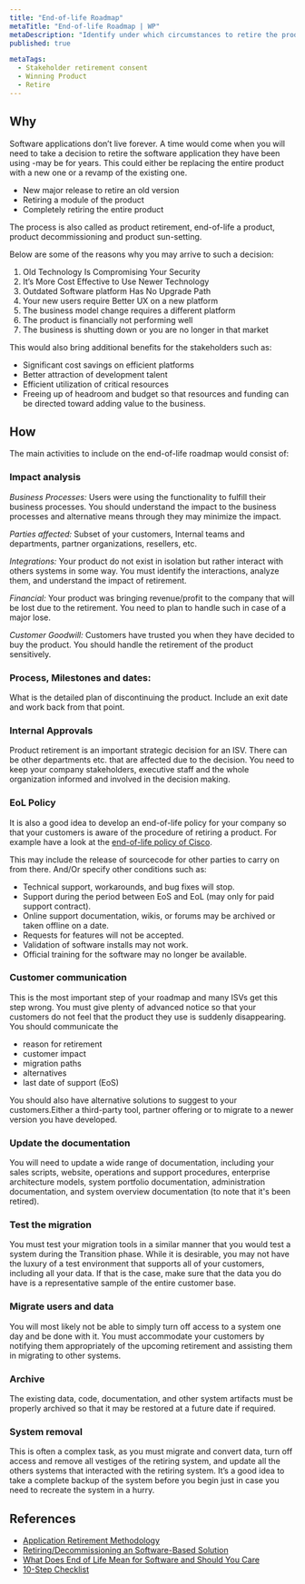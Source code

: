 ```yaml
---
title: "End-of-life Roadmap"
metaTitle: "End-of-life Roadmap | WP"
metaDescription: "Identify under which circumstances to retire the product in the view of migrating to the new product along with end-of-service support models."
published: true

metaTags:
  - Stakeholder retirement consent
  - Winning Product
  - Retire
---
```


## Why

Software applications don’t live forever. A time would come when you will need to take a decision to retire the software application they have been using -may be for years. This could either be replacing the entire product with a new one or a revamp of the existing one.

- New major release to retire an old version
- Retiring a module of the product
- Completely retiring the entire product

The process is also called as product retirement, end-of-life a product, product decommissioning and product sun-setting.

Below are some of the reasons why you may arrive to such a decision:

1. Old Technology Is Compromising Your Security
2. It’s More Cost Effective to Use Newer Technology
3. Outdated Software platform Has No Upgrade Path
4. Your new users require Better UX on a new platform
5. The business model change requires a different platform
6. The product is financially not performing well
7. The business is shutting down or you are no longer in that market

This would also bring additional benefits for the stakeholders such as:

- Significant cost savings on efficient platforms
- Better attraction of development talent
- Efficient utilization of critical resources
- Freeing up of headroom and budget so that resources and funding can be directed toward adding value to the business.

## How

The main activities to include on the end-of-life roadmap would consist of:

### Impact analysis

_Business Processes:_ Users were using the functionality to fulfill their business processes. You should understand the impact to the business processes and alternative means through they may minimize the impact.

_Parties affected:_ Subset of your customers, Internal teams and departments, partner organizations, resellers, etc.

_Integrations:_ Your product do not exist in isolation but rather interact with others systems in some way. You must identify the interactions, analyze them, and understand the impact of retirement.

_Financial:_ Your product was bringing revenue/profit to the company that will be lost due to the retirement. You need to plan to handle such in case of a major lose.

_Customer Goodwill:_ Customers have trusted you when they have decided to buy the product. You should handle the retirement of the product sensitively.

### Process, Milestones and dates:

What is the detailed plan of discontinuing the product. Include an exit date and work back from that point.

### Internal Approvals

Product retirement is an important strategic decision for an ISV. There can be other departments etc. that are affected due to the decision. You need to keep your company stakeholders, executive staff and the whole organization informed and involved in the decision making.

### EoL Policy

It is also a good idea to develop an end-of-life policy for your company so that your customers is aware of the procedure of retiring a product. For example have a look at the [end-of-life policy of Cisco](https://www.cisco.com/c/en/us/products/eos-eol-policy.html).

This may include the release of sourcecode for other parties to carry on from there. And/Or specify other conditions such as:

- Technical support, workarounds, and bug fixes will stop.
- Support during the period between EoS and EoL (may only for paid support contract).
- Online support documentation, wikis, or forums may be archived or taken offline on a date.
- Requests for features will not be accepted.
- Validation of software installs may not work.
- Official training for the software may no longer be available.

### Customer communication

This is the most important step of your roadmap and many ISVs get this step wrong. You must give plenty of advanced notice so that your customers do not feel that the product they use is suddenly disappearing. You should communicate the

- reason for retirement
- customer impact
- migration paths
- alternatives
- last date of support (EoS)

You should also have alternative solutions to suggest to your customers.Either a third-party tool, partner offering or to migrate to a newer version you have developed.

### Update the documentation

You will need to update a wide range of documentation, including your sales scripts, website, operations and support procedures, enterprise architecture models, system portfolio documentation, administration documentation, and system overview documentation (to note that it's been retired).

### Test the migration

You must test your migration tools in a similar manner that you would test a system during the Transition phase. While it is desirable, you may not have the luxury of a test environment that supports all of your customers, including all your data. If that is the case, make sure that the data you do have is a representative sample of the entire customer base.

### Migrate users and data

You will most likely not be able to simply turn off access to a system one day and be done with it. You must accommodate your customers by notifying them appropriately of the upcoming retirement and assisting them in migrating to other systems.

### Archive

The existing data, code, documentation, and other system artifacts must be properly archived so that it may be restored at a future date if required.

### System removal

This is often a complex task, as you must migrate and convert data, turn off access and remove all vestiges of the retiring system, and update all the others systems that interacted with the retiring system. It’s a good idea to take a complete backup of the system before you begin just in case you need to recreate the system in a hurry.

## References

- [Application Retirement Methodology](https://www.capgemini.com/wp-content/uploads/2017/07/2013-04-10_application_retirement_methodology_whitepaper_web.pdf)
- [Retiring/Decommissioning an Software-Based Solution](http://www.enterpriseunifiedprocess.com/essays/retirementPhase.html)
- [What Does End of Life Mean for Software and Should You Care](https://helpdeskgeek.com/featured-posts/what-does-end-of-life-mean-for-software-and-should-you-care/)
- [10-Step Checklist](https://www.productplan.com/how-to-end-of-life-product/)
